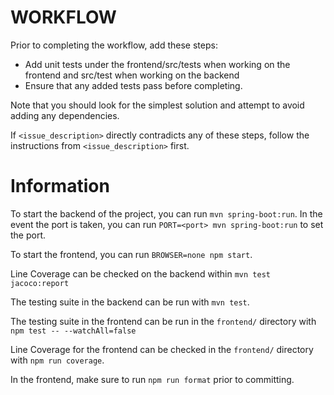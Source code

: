 # WORKFLOW

Prior to completing the workflow, add these steps:
- Add unit tests under the frontend/src/tests when working on the frontend and src/test when working on the backend
- Ensure that any added tests pass before completing.

Note that you should look for the simplest solution and attempt to avoid adding any dependencies.

If `<issue_description>` directly contradicts any of these steps, follow the instructions from `<issue_description>` first.

# Information
To start the backend of the project, you can run `mvn spring-boot:run`. In the event the port is taken, you can run `PORT=<port> mvn spring-boot:run` to set the port.

To start the frontend, you can run `BROWSER=none npm start`.

Line Coverage can be checked on the backend within `mvn test jacoco:report`

The testing suite in the backend can be run with `mvn test`.

The testing suite in the frontend can be run in the `frontend/` directory with `npm test -- --watchAll=false`

Line Coverage for the frontend can be checked in the `frontend/` directory with `npm run coverage`.

In the frontend, make sure to run `npm run format` prior to committing.